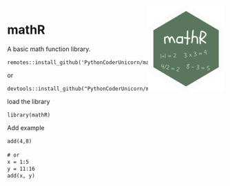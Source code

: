 

<img height='200' align='right' src='img/mathR.png'>

# mathR


A basic math function library.





```
remotes::install_github('PythonCoderUnicorn/mathR')
```
or
```
devtools::install_github("PythonCoderUnicorn/mathR")
```

load the library
```
library(mathR)
```

Add example
```
add(4,8)

# or 
x = 1:5
y = 11:16
add(x, y)
```
